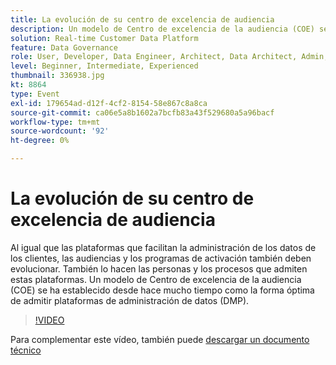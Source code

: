 ```yaml
---
title: La evolución de su centro de excelencia de audiencia
description: Un modelo de Centro de excelencia de la audiencia (COE) se ha establecido desde hace mucho tiempo como la forma óptima de admitir plataformas de administración de datos (DMP).
solution: Real-time Customer Data Platform
feature: Data Governance
role: User, Developer, Data Engineer, Architect, Data Architect, Admin, Leader
level: Beginner, Intermediate, Experienced
thumbnail: 336938.jpg
kt: 8864
type: Event
exl-id: 179654ad-d12f-4cf2-8154-58e867c8a8ca
source-git-commit: ca06e5a8b1602a7bcfb83a43f529680a5a96bacf
workflow-type: tm+mt
source-wordcount: '92'
ht-degree: 0%

---
```


# La evolución de su centro de excelencia de audiencia

Al igual que las plataformas que facilitan la administración de los datos de los clientes, las audiencias y los programas de activación también deben evolucionar. También lo hacen las personas y los procesos que admiten estas plataformas. Un modelo de Centro de excelencia de la audiencia (COE) se ha establecido desde hace mucho tiempo como la forma óptima de admitir plataformas de administración de datos (DMP).

>[!VIDEO](https://video.tv.adobe.com/v/336938/?quality=12&learn=on)

Para complementar este vídeo, también puede [descargar un documento técnico](./../assets/whitepaper-evolving-the-audience-center-of-excellence.pdf)
